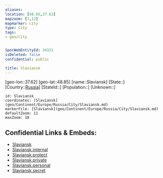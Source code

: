 ```yaml
---
aliases: 
location: [48.85,37.62]
mapzoom: [7,12] 
mapmarker: city 
type: City
tags:
- geo/City


SpocWebEntityId: 34321
isDeleted: false
confidential: public

title: Slaviansk
---
```

[geo-lon::37.62]
[geo-lat::48.85]
[name::Slaviansk]
[State::]
[Country::[Russia](geo/Continent/Europe/Russia.md)]
[StateId::]
[Population::]
[Unknown::]


```leaflet
id: Slaviansk
coordinates: [Slaviansk](geo/Continent/Europe/Russia/City/Slaviansk.md)
markerFile: [Slaviansk](geo/Continent/Europe/Russia/City/Slaviansk.md)
defaultZoom: 11 
maxZoom: 18
```


## Confidential Links & Embeds: 
- [Slaviansk](../../../../../../_public/geo/Continent/Europe/Russia/City/Slaviansk.md) 
- [Slaviansk.internal](../../../../../../_internal/geo/Continent/Europe/Russia/City/Slaviansk.internal.md) 
- [Slaviansk.protect](../../../../../../_protect/geo/Continent/Europe/Russia/City/Slaviansk.protect.md) 
- [Slaviansk.private](../../../../../../_private/geo/Continent/Europe/Russia/City/Slaviansk.private.md) 
- [Slaviansk.personal](../../../../../../_personal/geo/Continent/Europe/Russia/City/Slaviansk.personal.md) 
- [Slaviansk.secret](../../../../../../_secret/geo/Continent/Europe/Russia/City/Slaviansk.secret.md) 
